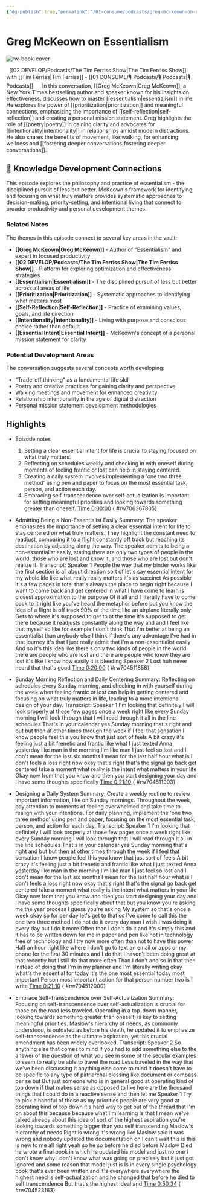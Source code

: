 ```yaml
---
{"dg-publish":true,"permalink":"/01-consume/podcasts/greg-mc-keown-on-essentialism/","title":"Greg McKeown on Essentialism","tags":["podcasts","essentialism","prioritization","productivity","focus","intentionality","self-reflection","purpose"],"created":"2023-06-20","updated":"2025-07-27"}
---
```


# Greg McKeown on Essentialism

![rw-book-cover](https://wsrv.nl/?url=https%3A%2F%2Fcontent.production.cdn.art19.com%2Fimages%2F69%2F10%2F10%2Ffb%2F691010fb-625e-4abe-993c-a57228b28dbe%2F91cb53ae0d5dbb379b9dffecf0a772593891d0d09bbe6d90ee746edbdb79e3ec75584f2ceb8260e9f675a90c05419b9b99842a76905b686f0f51c1a9d3e227ab.jpeg&w=300&h=300)

  [[02 DEVELOP/Podcasts/The Tim Ferriss Show\|The Tim Ferriss Show]] with [[Tim Ferriss\|Tim Ferriss]]  - [[01 CONSUME/🎙️ Podcasts/🎙️ Podcasts\|🎙️ Podcasts]]
  
  In this conversation, [[Greg McKeown\|Greg McKeown]], a New York Times bestselling author and speaker known for his insights on effectiveness, discusses how to master [[essentialism\|essentialism]] in life. He explores the power of [[prioritization\|prioritization]] and meaningful connections, emphasizing the importance of [[self-reflection\|self-reflection]] and creating a personal mission statement. Greg highlights the role of [[poetry\|poetry]] in gaining clarity and advocates for [[intentionality\|intentionality]] in relationships amidst modern distractions. He also shares the benefits of movement, like walking, for enhancing wellness and [[fostering deeper conversations\|fostering deeper conversations]].

## 🧠 Knowledge Development Connections

This episode explores the philosophy and practice of essentialism - the disciplined pursuit of less but better. McKeown's framework for identifying and focusing on what truly matters provides systematic approaches to decision-making, priority-setting, and intentional living that connect to broader productivity and personal development themes.

### Related Notes

The themes in this episode connect to several key areas in the vault:

- **[[Greg McKeown\|Greg McKeown]]** - Author of "Essentialism" and expert in focused productivity
- **[[02 DEVELOP/Podcasts/The Tim Ferriss Show\|The Tim Ferriss Show]]** - Platform for exploring optimization and effectiveness strategies
- **[[Essentialism\|Essentialism]]** - The disciplined pursuit of less but better across all areas of life
- **[[Prioritization\|Prioritization]]** - Systematic approaches to identifying what matters most
- **[[Self-Reflection\|Self-Reflection]]** - Practice of examining values, goals, and life direction
- **[[Intentionality\|Intentionality]]** - Living with purpose and conscious choice rather than default
- **[[Essential Intent\|Essential Intent]]** - McKeown's concept of a personal mission statement for clarity

### Potential Development Areas

The conversation suggests several concepts worth developing:
- "Trade-off thinking" as a fundamental life skill
- Poetry and creative practices for gaining clarity and perspective
- Walking meetings and movement for enhanced creativity
- Relationship intentionality in the age of digital distraction
- Personal mission statement development methodologies
 
## Highlights
- Episode  notes
  1. Setting a clear essential intent for life is crucial to staying focused on what truly matters.
  2. Reflecting on schedules weekly and checking in with oneself during moments of feeling frantic or lost can help in staying centered.
  3. Creating a daily system involves implementing a 'one two three method' using pen and paper to focus on the most essential task, person, and action each day.
  4. Embracing self-transcendence over self-actualization is important for setting meaningful priorities and looking towards something greater than oneself. [Time 0:00:00](https://readwise.io/open/706367805)
{ #rw706367805}


- Admitting Being a Non-Essentialist Easily
  Summary:
  The speaker emphasizes the importance of setting a clear essential intent for life to stay centered on what truly matters.
  They highlight the constant need to readjust, comparing it to a flight constantly off track but reaching its destination by adjusting along the way. The speaker admits to being a non-essentialist easily, stating there are only two types of people in the world: those who are lost and know it, and those who are lost but don't realize it.
  Transcript:
  Speaker 1
  People the way that my binder works like the first section is all about direction sort of let's say essential intent for my whole life like what really really matters it's as succinct As possible it's a few pages in total that's always the place to begin right because I want to come back and get centered in what I have come to learn is closest approximation to the purpose Of it all and I literally have to come back to it right like you've heard the metaphor before but you know the idea of a flight is off track 90% of the time like an airplane literally only Gets to where it's supposed to get to at the time it's supposed to get there because it readjusts constantly along the way and and I feel like that myself so like for example I don't think That I'm better at being an essentialist than anybody else I think if there's any advantage I've had in that journey it's that I just really admit that I'm a non-essentialist easily And so it's this idea like there's only two kinds of people in the world there are people who are lost and there are people who know they are lost it's like I know how easily it is bleeding
  Speaker 2
  Lost huh never heard that that's good [Time 0:20:00](https://readwise.io/open/704511858)
{ #rw704511858}


- Sunday Morning Reflection and Daily Centering
  Summary:
  Reflecting on schedules every Sunday morning, and checking in with yourself during the week when feeling frantic or lost can help in getting centered and focusing on what truly matters in life, leading to a more intentional design of your day.
  Transcript:
  Speaker 1
  I'm looking that definitely I will look properly at those few pages once a week right like every Sunday morning I will look through that I will read through it all in the line schedules That's in your calendar yes Sunday morning that's right and but but then at other times through the week if I feel that sensation I know people feel this you know that just sort of feels A bit crazy it's feeling just a bit frenetic and frantic like what I just texted Anna yesterday like man in the morning I'm like man I just feel so lost and I don't mean for the last six months I mean for the last half hour what is I don't feels a loss right now okay that's right that's the signal go back get centered take a moment what really is the intent what matters in your life Okay now from that you know and then you start designing your day and I have some thoughts specifically [Time 0:21:10](https://readwise.io/open/704511903)
{ #rw704511903}


- Designing a Daily System
  Summary:
  Create a weekly routine to review important information, like on Sunday mornings.
  Throughout the week, pay attention to moments of feeling overwhelmed and take time to realign with your intentions. For daily planning, implement the 'one two three method' using pen and paper, focusing on the most essential task, person, and action for each day.
  Transcript:
  Speaker 1
  I'm looking that definitely I will look properly at those few pages once a week right like every Sunday morning I will look through that I will read through it all in the line schedules That's in your calendar yes Sunday morning that's right and but but then at other times through the week if I feel that sensation I know people feel this you know that just sort of feels A bit crazy it's feeling just a bit frenetic and frantic like what I just texted Anna yesterday like man in the morning I'm like man I just feel so lost and I don't mean for the last six months I mean for the last half hour what is I don't feels a loss right now okay that's right that's the signal go back get centered take a moment what really is the intent what matters in your life Okay now from that you know and then you start designing your day and I have some thoughts specifically about that but you know you're asking me the year process I guess you're asking My system so that's once a week okay so for per day let's get to that so I've come to call this the one two three method I do not do it every day man I wish I was doing it every day but I do it more Often than I don't do it and it's simply this and it has to be written down for me in paper and pen like not in technology free of technology and I try now more often than not to have this power Half an hour right like where I don't go to text an email or apps or my phone for the first 30 minutes and I do that I haven't been doing great at that recently but I still do that more often Than I don't and so in that then instead of doing that I'm in my planner and I'm literally writing okay what's the essential for today it's the one most essential today most important Person most important action for that person number two is I write [Time 0:21:10](https://readwise.io/open/704512000)
{ #rw704512000}


- Embrace Self-Transcendence over Self-Actualization
  Summary:
  Focusing on self-transcendence over self-actualization is crucial for those on the road less traveled.
  Operating in a top-down manner, looking towards something greater than oneself, is key to setting meaningful priorities. Maslow's hierarchy of needs, as commonly understood, is outdated as before his death, he updated it to emphasize self-transcendence as the ultimate aspiration, yet this crucial amendment has been widely overlooked.
  Transcript:
  Speaker 2
  So anything else that comes to mind if you had to add something else to the answer of the question of what you see in some of the secular examples to seem to really be able to travel the road Less traveled in the way that we've been discussing it anything else come to mind it doesn't have to be specific to any type of patriarchal blessing like document or compass per se but But just someone who is in general good at operating kind of top down if that makes sense as opposed to like here are the thousand things that I could do in a reactive sense and then let me
  Speaker 1
  Try to pick a handful of those as my priorities people are very good at operating kind of top down it's hard way to get out of the thread that I'm on about this because because what I'm learning Is that I mean we've talked already about this idea of sort of the highest aspiration you're looking towards something bigger than you self transcending Maslow's hierarchy of needs Right is wrong it's wrong like Maslow said it was wrong and nobody updated the documentation oh I can't wait this is this is new to me all right yeah so he so before he died before Maslow Died he wrote a final book in which he updated his model and just no one I don't know why I don't know what was going on precisely but it just got ignored and some reason that model just is Is in every single psychology book that's ever been written and it's everywhere everywhere the highest need is self-actualization and he changed that before he died to self transcendence But that's the highest ideal and [Time 0:50:34](https://readwise.io/open/704523163)
{ #rw704523163}


